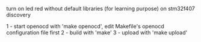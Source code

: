 turn on led red without default libraries (for learning purpose) on stm32f407 discovery

1 - start openocd with 'make openocd', edit Makefile's openocd configuration file first
2 - build with 'make'
3 - upload with 'make upload'
